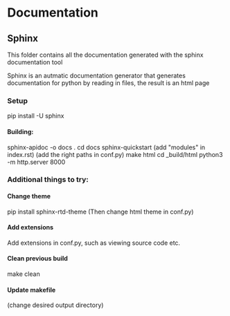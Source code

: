 # Documentation

## Sphinx
This folder contains all the documentation generated with the sphinx documentation tool

Sphinx is an autmatic documentation generator that generates documentation for python by 
reading in files, the result is an html page

### Setup
pip install -U sphinx

#### Building:
sphinx-apidoc -o docs .
cd docs
sphinx-quickstart
(add "modules" in index.rst)
(add the right paths in conf.py)
make html
cd _build/html
python3 -m http.server 8000

### Additional things to try:
#### Change theme
pip install sphinx-rtd-theme
(Then change html theme in conf.py)

#### Add extensions
Add extensions in conf.py, such as viewing source code etc.

#### Clean previous build
make clean

#### Update makefile
(change desired output directory)